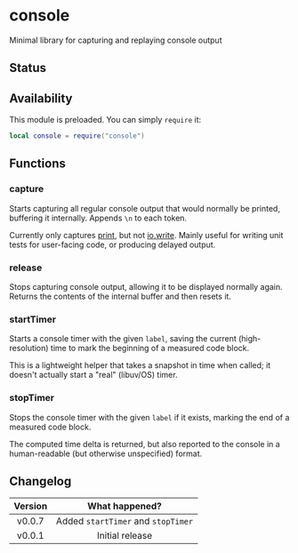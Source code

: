 # console

Minimal library for capturing and replaying console output

## Status

<Experimental/>

## Availability

This module is preloaded. You can simply `require` it:

```lua
local console = require("console")
```

## Functions

### capture

Starts capturing all regular console output that would normally be printed, buffering it internally. Appends `\n` to each token.

Currently only captures [print](https://www.lua.org/manual/5.1/manual.html#pdf-print), but not [io.write](https://www.lua.org/manual/5.1/manual.html#pdf-io.write). Mainly useful for writing unit tests for user-facing code, or producing delayed output.

### release

Stops capturing console output, allowing it to be displayed normally again. Returns the contents of the internal buffer and then resets it.

<Function>
<Returns>
<Return name="capturedOutput" type="string"/>
</Returns>
</Function>

### startTimer

Starts a console timer with the given `label`, saving the current (high-resolution) time to mark the beginning of a measured code block.

This is a lightweight helper that takes a snapshot in time when called; it doesn't actually start a "real" (libuv/OS) timer.

<Function>
<Parameters>
<Parameter name="label" type="string"/>
</Parameters>
</Function>

### stopTimer

Stops the console timer with the given `label` if it exists, marking the end of a measured code block.

The computed time delta is returned, but also reported to the console in a human-readable (but otherwise unspecified) format.

<Function>
<Parameters>
<Parameter name="label" type="string"/>
</Parameters>
<Returns>
<Return name="elapsedTimeInMilliseconds" type="number"/>
</Returns>
</Function>

## Changelog

| Version |           What happened?           |
| :-----: | :--------------------------------: |
| v0.0.7  | Added `startTimer` and `stopTimer` |
| v0.0.1  |          Initial release           |
